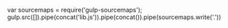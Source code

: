 var sourcemaps = require('gulp-sourcemaps');
gulp.src([]).pipe(concat('lib.js')).pipe(concat()).pipe(sourcemaps.write('.'))
